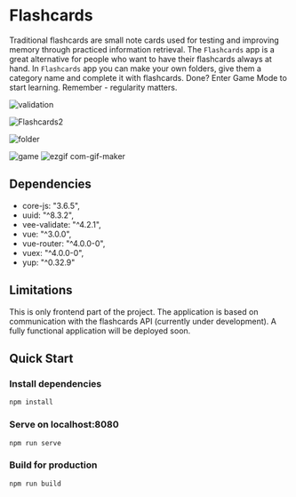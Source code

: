 # Flashcards

Traditional flashcards are small note cards used for testing 
and   improving   memory   through   practiced  information
retrieval.  The `Flashcards` app is a great alternative for
people who want to have their flashcards always at hand. In 
`Flashcards`  app you can make your own folders,  give them 
a  category  name  and  complete it with flashcards.  Done? 
Enter  Game  Mode to start learning.  Remember - regularity 
matters.


![validation](https://user-images.githubusercontent.com/77439796/115694450-2736f380-a361-11eb-97a9-b98c7c44ea10.PNG)

![Flashcards2](https://user-images.githubusercontent.com/77439796/115693809-8c3e1980-a360-11eb-9361-a30edff20964.gif)

![folder](https://user-images.githubusercontent.com/77439796/115694300-04a4da80-a361-11eb-9f54-bc35be410910.gif)

![game](https://user-images.githubusercontent.com/77439796/115694380-18504100-a361-11eb-8ca7-fd0c2e455e0d.gif)
![ezgif com-gif-maker](https://user-images.githubusercontent.com/77439796/115703292-3ff7d700-a36a-11eb-8dce-2744babdece0.gif)


## Dependencies 
* core-js: "3.6.5",
* uuid: "^8.3.2",
* vee-validate: "^4.2.1",
* vue: "^3.0.0",
* vue-router: "^4.0.0-0",
* vuex: "^4.0.0-0",
* yup: "^0.32.9"

## Limitations

This is only frontend part of the project. The application is 
based   on  communication with  the flashcards API (currently 
under  development).  A fully  functional application will be 
deployed soon.

## Quick Start
### Install dependencies
```
npm install
```
### Serve on localhost:8080
```
npm run serve
```
### Build for production
```
npm run build
```
